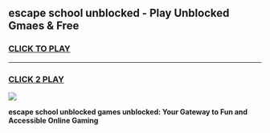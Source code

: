 
## escape school unblocked - Play Unblocked Gmaes & Free
<h3>
<a href="https://news.freeplayer.one?title=escape_school_unblocked&ref=23F">CLICK TO PLAY</a></h3>
<hr>

<h3>
<a href="https://news.freeplayer.one?title=escape_school_unblocked&ref=23F">CLICK 2 PLAY</a>
  
</h3>

<a href="https://news.freeplayer.one?title=escape_school_unblocked&ref=23F/"><img src="https://clearcache.store/games.png"></a>


**escape school unblocked games unblocked: Your Gateway to Fun and Accessible Online Gaming**
